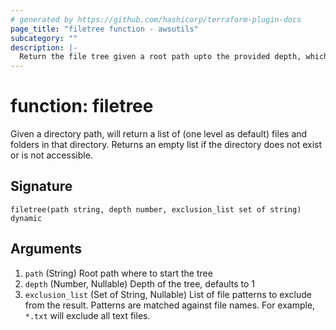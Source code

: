 ```yaml
---
# generated by https://github.com/hashicorp/terraform-plugin-docs
page_title: "filetree function - awsutils"
subcategory: ""
description: |-
  Return the file tree given a root path upto the provided depth, which defaults to 1
---
```


# function: filetree

Given a directory path, will return a list of (one level as default) files and folders in that directory. Returns an empty list if the directory does not exist or is not accessible.



## Signature

<!-- signature generated by tfplugindocs -->
```text
filetree(path string, depth number, exclusion_list set of string) dynamic
```

## Arguments

<!-- arguments generated by tfplugindocs -->
1. `path` (String) Root path where to start the tree
1. `depth` (Number, Nullable) Depth of the tree, defaults to 1
1. `exclusion_list` (Set of String, Nullable) List of file patterns to exclude from the result. Patterns are matched against file names. For example, `*.txt` will exclude all text files.
